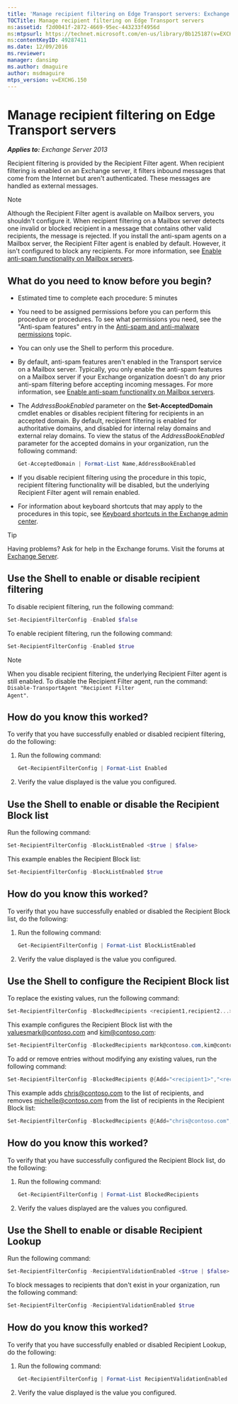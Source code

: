 ```yaml
---
title: 'Manage recipient filtering on Edge Transport servers: Exchange 2013 Help'
TOCTitle: Manage recipient filtering on Edge Transport servers
ms:assetid: f2d0041f-2872-4669-95ec-443233f4956d
ms:mtpsurl: https://technet.microsoft.com/en-us/library/Bb125187(v=EXCHG.150)
ms:contentKeyID: 49287411
ms.date: 12/09/2016
ms.reviewer: 
manager: dansimp
ms.author: dmaguire
author: msdmaguire
mtps_version: v=EXCHG.150
---
```


# Manage recipient filtering on Edge Transport servers

_**Applies to:** Exchange Server 2013_

Recipient filtering is provided by the Recipient Filter agent. When recipient filtering is enabled on an Exchange server, it filters inbound messages that come from the Internet but aren't authenticated. These messages are handled as external messages.

> [!NOTE]
> Although the Recipient Filter agent is available on Mailbox servers, you shouldn't configure it. When recipient filtering on a Mailbox server detects one invalid or blocked recipient in a message that contains other valid recipients, the message is rejected. If you install the anti-spam agents on a Mailbox server, the Recipient Filter agent is enabled by default. However, it isn't configured to block any recipients. For more information, see <A href="enable-anti-spam-functionality-on-mailbox-servers-exchange-2013-help.md">Enable anti-spam functionality on Mailbox servers</A>.

## What do you need to know before you begin?

- Estimated time to complete each procedure: 5 minutes

- You need to be assigned permissions before you can perform this procedure or procedures. To see what permissions you need, see the "Anti-spam features" entry in the [Anti-spam and anti-malware permissions](anti-spam-and-anti-malware-permissions-exchange-2013-help.md) topic.

- You can only use the Shell to perform this procedure.

- By default, anti-spam features aren't enabled in the Transport service on a Mailbox server. Typically, you only enable the anti-spam features on a Mailbox server if your Exchange organization doesn't do any prior anti-spam filtering before accepting incoming messages. For more information, see [Enable anti-spam functionality on Mailbox servers](enable-anti-spam-functionality-on-mailbox-servers-exchange-2013-help.md).

- The *AddressBookEnabled* parameter on the **Set-AcceptedDomain** cmdlet enables or disables recipient filtering for recipients in an accepted domain. By default, recipient filtering is enabled for authoritative domains, and disabled for internal relay domains and external relay domains. To view the status of the *AddressBookEnabled* parameter for the accepted domains in your organization, run the following command:

  ```powershell
  Get-AcceptedDomain | Format-List Name,AddressBookEnabled
  ```

- If you disable recipient filtering using the procedure in this topic, recipient filtering functionality will be disabled, but the underlying Recipient Filter agent will remain enabled.

- For information about keyboard shortcuts that may apply to the procedures in this topic, see [Keyboard shortcuts in the Exchange admin center](keyboard-shortcuts-in-the-exchange-admin-center-2013-help.md).

> [!TIP]
> Having problems? Ask for help in the Exchange forums. Visit the forums at [Exchange Server](https://go.microsoft.com/fwlink/p/?linkid=60612).

## Use the Shell to enable or disable recipient filtering

To disable recipient filtering, run the following command:

```powershell
Set-RecipientFilterConfig -Enabled $false
```

To enable recipient filtering, run the following command:

```powershell
Set-RecipientFilterConfig -Enabled $true
```

> [!NOTE]
> When you disable recipient filtering, the underlying Recipient Filter agent is still enabled. To disable the Recipient Filter agent, run the command: <CODE>Disable-TransportAgent "Recipient Filter Agent"</CODE>.

## How do you know this worked?

To verify that you have successfully enabled or disabled recipient filtering, do the following:

1. Run the following command:

   ```powershell
   Get-RecipientFilterConfig | Format-List Enabled
   ```

2. Verify the value displayed is the value you configured.

## Use the Shell to enable or disable the Recipient Block list

Run the following command:

```powershell
Set-RecipientFilterConfig -BlockListEnabled <$true | $false>
```

This example enables the Recipient Block list:

```powershell
Set-RecipientFilterConfig -BlockListEnabled $true
```

## How do you know this worked?

To verify that you have successfully enabled or disabled the Recipient Block list, do the following:

1. Run the following command:

   ```powershell
   Get-RecipientFilterConfig | Format-List BlockListEnabled
   ```

2. Verify the value displayed is the value you configured.

## Use the Shell to configure the Recipient Block list

To replace the existing values, run the following command:

```powershell
Set-RecipientFilterConfig -BlockedRecipients <recipient1,recipient2...>
```

This example configures the Recipient Block list with the valuesmark@contoso.com and kim@contoso.com:

```powershell
Set-RecipientFilterConfig -BlockedRecipients mark@contoso.com,kim@contoso.com
```

To add or remove entries without modifying any existing values, run the following command:

```powershell
Set-RecipientFilterConfig -BlockedRecipients @{Add="<recipient1>","<recipient2>"...; Remove="<recipient1>","<recipient2>"...}
```

This example adds chris@contoso.com to the list of recipients, and removes michelle@contoso.com from the list of recipients in the Recipient Block list:

```powershell
Set-RecipientFilterConfig -BlockedRecipients @{Add="chris@contoso.com"; Remove="michelle@contoso.com"}
```

## How do you know this worked?

To verify that you have successfully configured the Recipient Block list, do the following:

1. Run the following command:

    ```powershell
    Get-RecipientFilterConfig | Format-List BlockedRecipients
    ```

2. Verify the values displayed are the values you configured.

## Use the Shell to enable or disable Recipient Lookup

Run the following command:

```powershell
Set-RecipientFilterConfig -RecipientValidationEnabled <$true | $false>
```

To block messages to recipients that don't exist in your organization, run the following command:

```powershell
Set-RecipientFilterConfig -RecipientValidationEnabled $true
```

## How do you know this worked?

To verify that you have successfully enabled or disabled Recipient Lookup, do the following:

1. Run the following command:

    ```powershell
    Get-RecipientFilterConfig | Format-List RecipientValidationEnabled
    ```

2. Verify the value displayed is the value you configured.
